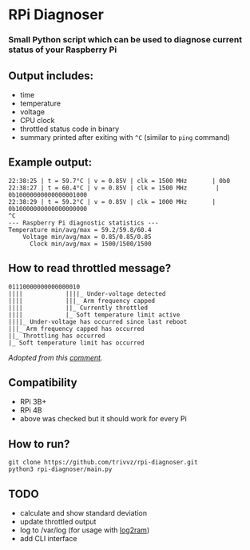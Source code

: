 # RPi Diagnoser

### Small Python script which can be used to diagnose current status of your Raspberry Pi

## Output includes:
- time
- temperature
- voltage
- CPU clock
- throttled status code in binary
- summary printed after exiting with `^C` (similar to `ping` command)

## Example output:
```
22:38:25 | t = 59.7°C | v = 0.85V | clk = 1500 MHz       | 0b0
22:38:27 | t = 60.4°C | v = 0.85V | clk = 1500 MHz        | 0b10000000000000001000
22:38:29 | t = 59.2°C | v = 0.85V | clk = 1000 MHz       | 0b10000000000000000000
^C
--- Raspberry Pi diagnostic statistics ---
Temperature min/avg/max = 59.2/59.8/60.4
    Voltage min/avg/max = 0.85/0.85/0.85
      Clock min/avg/max = 1500/1500/1500
```

## How to read throttled message?
```
01110000000000000010
||||            ||||_ Under-voltage detected
||||            |||_ Arm frequency capped
||||            ||_ Currently throttled
||||            |_ Soft temperature limit active
||||_ Under-voltage has occurred since last reboot
|||_ Arm frequency capped has occurred
||_ Throttling has occurred
|_ Soft temperature limit has occurred
```
*Adopted from this [comment](https://github.com/raspberrypi/firmware/commit/404dfef3b364b4533f70659eafdcefa3b68cd7ae#commitcomment-31620480).*

## Compatibility
- RPi 3B+
- RPi 4B
- above was checked but it should work for every Pi

## How to run?
```
git clone https://github.com/trivvz/rpi-diagnoser.git
python3 rpi-diagnoser/main.py
```

## TODO
- calculate and show standard deviation
- update throttled output
- log to /var/log (for usage with [log2ram](https://github.com/azlux/log2ram))
- add CLI interface
